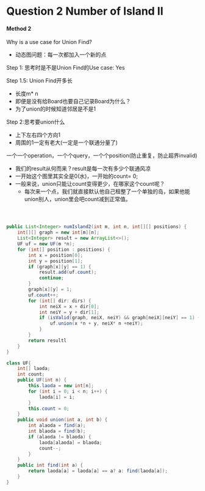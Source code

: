 # Question 2 Number of Island II





#### Method 2

Why is a use case for Union Find?

* 动态图问题：每一次都加入一个新的点

Step 1: 思考时是不是Union Find的Use case: Yes

Step 1.5: Union Find开多长

* 长度m\* n
* 即便是没有给Board也要自己记录Board为什么？
* 为了union的时候知道邻居是不是1

Step 2:思考要union什么

* 上下左右四个方向1
* 周围的1一定有老大(一定是一个联通分量了)

一个一个operation，一个个query，一个个position(防止重复，防止超界invalid)

* 我们的result从何而来？result是每一次有多少个联通风凉
* 一开始这个图里其实全是0(水)，一开始的count= 0;
* 一般来说，union只能让count变得更少，在哪家这个count呢？
  * 每次来一个点，我们就直接默认他自己租整了一个单独的岛，如果他能union别人，union里会吧count减到正常值。





```java



public List<Integer> numIsland2(int m, int n, int[][] positions) {
    int[][] graph = new int[m][n];
    List<Integer> result = new ArrayList<>();
    UF uf = new UF(m *n);
    for (int[] position : positions) {
        int x = position[0];
        int y = position[1];
        if (graph[x][y] == 1) {
            result.add(uf.count);
            continue;
        }
        graph[x][y] = 1;
        uf.count++;
        for (int[] dir: dirs) {
            int neiX = x + dir[0];
            int neiY = y + dir[1];
            if (isValid(graph, neiX, neiY) && graph[neiX][neiY] == 1) {
                uf.union(x *n + y, neiX* n +neiY);
            }
        }
        return resultl
    }
}

class UF{
    int[] laoda;
    int count;
    public UF(int n) {
        this.laoda = new int[n];
        for (int i = 0; i < n; i++) {
            laoda[i] = i;
        }
        this.count = 0;
    }
    public void union(int a, int b) {
        int alaoda = find(a);
        int blaoda = find(b);
        if (alaoda != blaoda) {
            laoda[alaoda] = blaoda;
            count--;
        }
    }
    public int find(int a) {
        return laoda[a] = laoda[a] == a? a: find(laoda[a]);
    }
}
```
